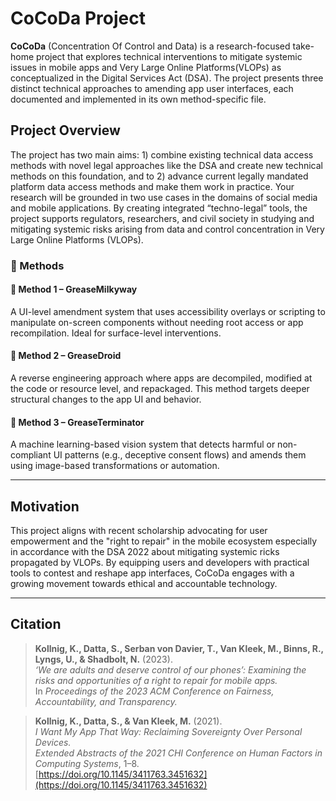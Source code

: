 # CoCoDa Project

**CoCoDa** (Concentration Of Control and Data) is a research-focused take-home project that explores technical interventions to mitigate systemic issues in mobile apps and Very Large Online Platforms(VLOPs) as conceptualized in the Digital Services Act (DSA). The project presents three distinct technical approaches to amending app user interfaces, each documented and implemented in its own method-specific file.

## Project Overview

The project has two main aims: 1) combine existing technical data access methods with novel legal approaches like the DSA and create new technical methods on this foundation, and to 2) advance current legally mandated platform data access methods and make them work in practice. Your research will be grounded in two use cases in the domains of social media and mobile applications. By creating integrated “techno-legal” tools, the project supports regulators, researchers, and civil society in studying and mitigating systemic risks arising from data and control concentration in Very Large Online Platforms (VLOPs).

### 📁 Methods

#### 🔧 Method 1 – **GreaseMilkyway**
A UI-level amendment system that uses accessibility overlays or scripting to manipulate on-screen components without needing root access or app recompilation. Ideal for surface-level interventions.

#### 🧩 Method 2 – **GreaseDroid**
A reverse engineering approach where apps are decompiled, modified at the code or resource level, and repackaged. This method targets deeper structural changes to the app UI and behavior.

#### 🤖 Method 3 – **GreaseTerminator**
A machine learning-based vision system that detects harmful or non-compliant UI patterns (e.g., deceptive consent flows) and amends them using image-based transformations or automation.

---

## Motivation

This project aligns with recent scholarship advocating for user empowerment and the "right to repair" in the mobile ecosystem especially in accordance with the DSA 2022 about mitigating systemic ricks propagated by VLOPs. By equipping users and developers with practical tools to contest and reshape app interfaces, CoCoDa engages with a growing movement towards ethical and accountable technology.

---

## Citation

> **Kollnig, K., Datta, S., Serban von Davier, T., Van Kleek, M., Binns, R., Lyngs, U., & Shadbolt, N.** (2023).  
> *‘We are adults and deserve control of our phones’: Examining the risks and opportunities of a right to repair for mobile apps.*  
> In *Proceedings of the 2023 ACM Conference on Fairness, Accountability, and Transparency.*

> **Kollnig, K., Datta, S., & Van Kleek, M.** (2021).  
> *I Want My App That Way: Reclaiming Sovereignty Over Personal Devices.*  
> *Extended Abstracts of the 2021 CHI Conference on Human Factors in Computing Systems*, 1–8.  
> [https://doi.org/10.1145/3411763.3451632](https://doi.org/10.1145/3411763.3451632)


